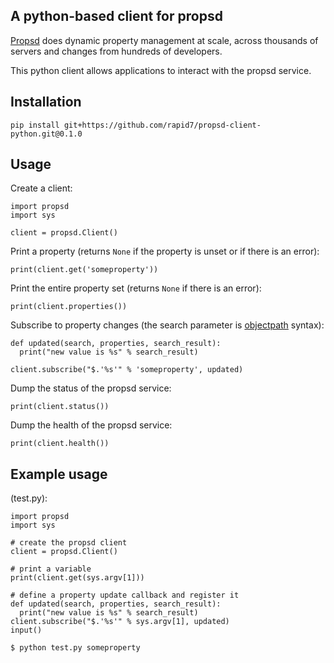 A python-based client for propsd
--------

[Propsd](https://github.com/rapid7/propsd) does dynamic property management at scale, across thousands of servers and changes from hundreds of developers.

This python client allows applications to interact with the propsd service.

Installation
--------

`pip install git+https://github.com/rapid7/propsd-client-python.git@0.1.0`

Usage
--------

Create a client:
```
import propsd
import sys

client = propsd.Client()
```

Print a property (returns `None` if the property is unset or if there is an error):
```
print(client.get('someproperty'))
```

Print the entire property set (returns `None` if there is an error):
```
print(client.properties())
```

Subscribe to property changes (the search parameter is [objectpath](http://objectpath.org/reference.html) syntax):
```
def updated(search, properties, search_result):
  print("new value is %s" % search_result)

client.subscribe("$.'%s'" % 'someproperty', updated)
```

Dump the status of the propsd service:
```
print(client.status())
```

Dump the health of the propsd service:
```
print(client.health())
```

Example usage
-------

(test.py):
```
import propsd
import sys

# create the propsd client
client = propsd.Client()

# print a variable
print(client.get(sys.argv[1]))

# define a property update callback and register it
def updated(search, properties, search_result):
  print("new value is %s" % search_result)
client.subscribe("$.'%s'" % sys.argv[1], updated)
input()
```

`$ python test.py someproperty`
